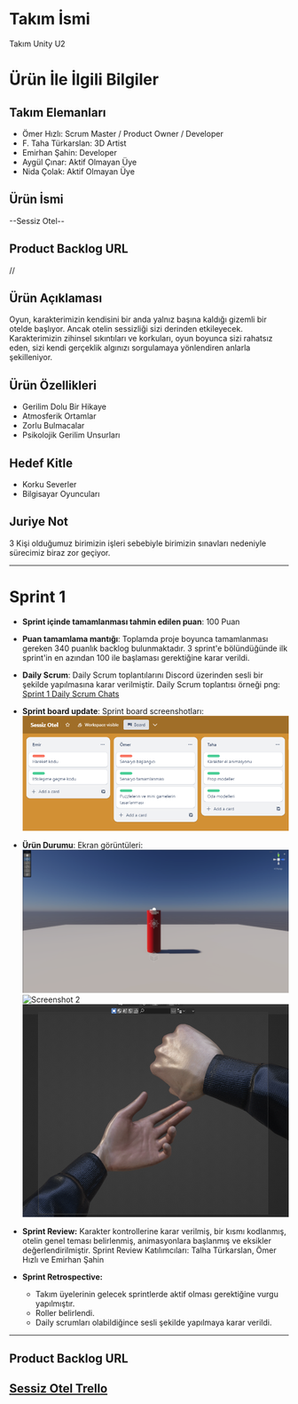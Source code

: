 # **Takım İsmi**

Takım Unity U2

# Ürün İle İlgili Bilgiler

## Takım Elemanları
- Ömer Hızlı: Scrum Master / Product Owner / Developer
- F. Taha Türkarslan: 3D Artist
- Emirhan Şahin: Developer
- Aygül Çınar: Aktif Olmayan Üye
- Nida Çolak: Aktif Olmayan Üye

## Ürün İsmi

--Sessiz Otel--

## Product Backlog URL

//

## Ürün Açıklaması

Oyun, karakterimizin kendisini bir anda yalnız başına kaldığı gizemli bir otelde başlıyor. Ancak otelin sessizliği sizi derinden etkileyecek. Karakterimizin zihinsel sıkıntıları ve korkuları, oyun boyunca sizi rahatsız eden, sizi kendi gerçeklik algınızı sorgulamaya yönlendiren anlarla şekilleniyor.

## Ürün Özellikleri

- Gerilim Dolu Bir Hikaye
- Atmosferik Ortamlar
- Zorlu Bulmacalar
- Psikolojik Gerilim Unsurları

## Hedef Kitle

- Korku Severler
- Bilgisayar Oyuncuları 

## Juriye Not

3 Kişi olduğumuz birimizin işleri sebebiyle birimizin sınavları nedeniyle sürecimiz biraz zor geçiyor.

---

# Sprint 1

- **Sprint içinde tamamlanması tahmin edilen puan**: 100 Puan


- **Puan tamamlama mantığı**: Toplamda proje boyunca tamamlanması gereken 340 puanlık backlog bulunmaktadır. 3 sprint'e bölündüğünde ilk sprint'in en azından 100 ile başlaması gerektiğine karar verildi.


- **Daily Scrum**: Daily Scrum toplantılarını Discord üzerinden sesli bir şekilde yapılmasına karar verilmiştir. Daily Scrum toplantısı örneği png: [Sprint 1 Daily Scrum Chats](https://github.com/emirhansahintr/Bootcamp2023-U2Takimi/blob/main/ProjectManagement/Sprint1/Scrum1.png)

- **Sprint board update**: Sprint board screenshotları: 
![Backlog 1](https://github.com/emirhansahintr/Bootcamp2023-U2Takimi/blob/main/ProjectManagement/Sprint1/Sprint1.png) 


- **Ürün Durumu**: Ekran görüntüleri:
  ![Screenshot 1](https://github.com/emirhansahintr/Bootcamp2023-U2Takimi/blob/main/ProjectManagement/Sprint1/Unity1.png)
  ![Screenshot 2](https://github.com/emirhansahintr/Bootcamp2023-U2Takimi/blob/main/ProjectManagement/Sprint1/Animation1.gif)
  ![Screenshot 3](https://github.com/emirhansahintr/Bootcamp2023-U2Takimi/blob/main/ProjectManagement/Sprint1/Models1.png)
  
- **Sprint Review:** Karakter kontrollerine karar verilmiş, bir kısmı kodlanmış, otelin genel teması belirlenmiş, animasyonlara başlanmış ve eksikler değerlendirilmiştir. Sprint Review Katılımcıları: Talha Türkarslan, Ömer Hızlı ve Emirhan Şahin
  
- **Sprint Retrospective:**
  - Takım üyelerinin gelecek sprintlerde aktif olması gerektiğine vurgu yapılmıştır.
  - Roller belirlendi.
  - Daily scrumları olabildiğince sesli şekilde yapılmaya karar verildi.
 


---

## Product Backlog URL
[Sessiz Otel Trello](https://trello.com/b/N5wxWRjZ/sessiz-otel)
---
